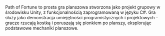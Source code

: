 Path of Fortune to prosta gra planszowa stworzona jako projekt grupowy w środowisku Unity, z funkcjonalnością zaprogramowaną w języku C#. Gra służy jako demonstracja umiejętności programistycznych i projektowych - gracze rzucają kostką i poruszają się pionkiem po planszy, eksplorując podstawowe mechaniki planszowe.
